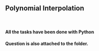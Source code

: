<!DOCTYPE html>
<html>
<body>
<h2>Polynomial Interpolation</h2>
<br>
<h4>All the tasks have been done with Python</h4>
<h4>Question is also attached to the folder.</h4>
</body>
</html>

